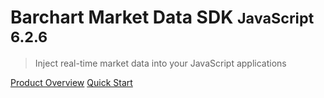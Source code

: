# Barchart Market Data SDK <small>JavaScript 6.2.6</small>

> Inject real-time market data into your JavaScript applications

[Product Overview](/content/product_overview)
[Quick Start](/content/quick_start)
